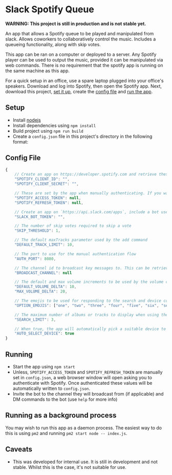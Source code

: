 # Slack Spotify Queue

**WARNING: This project is still in production and is not stable yet.**

An app that allows a Spotify queue to be played and manipulated from slack. Allows coworkers to collaboratively control the music. Includes a queueing functionality, along with skip votes.

This app can be ran on a computer or deployed to a server. Any Spotify player can be used to output the music, provided it can be manipulated via web commands. There is no requirement that the spotify app is running on the same machine as this app.

For a quick setup in an office, use a spare laptop plugged into your office's speakers. Download and log into Spotify, then open the Spotify app. Next, download this project, [set it up](setup), create the [config file](#config-file) and [run the app](#running).

## Setup

-   Install [nodejs](https://nodejs.org/en/download/)
-   Install dependencies using `npm install`
-   Build project using `npm run build`
-   Create a `config.json` file in this project's directory in the following format:

## Config File

```js
{
    // Create an app on https://developer.spotify.com and retrieve these values from the dashboard
    "SPOTIFY_CLIENT_ID": "",
    "SPOTIFY_CLIENT_SECRET": "",

    // These are set by the app when manually authenticating. If you want to skip the manual authentication flow, you should set these manually.
    "SPOTIFY_ACCESS_TOKEN": null,
    "SPOTIFY_REFRESH_TOKEN": null,

    // Create an app on `https://api.slack.com/apps`, include a bot user, add to your workplace and retrieve the `Bot User OAuth Access Token` under `OAuth & Permissions`
    "SLACK_BOT_TOKEN": "",

    // The number of skip votes required to skip a vote
    "SKIP_THRESHOLD": 1,

    // The default maxTracks parameter used by the add command
    "DEFAULT_TRACK_LIMIT": 10,

    // The port to use for the manual authentication flow
    "AUTH_PORT": 8080,

    // The channel id to broadcast key messages to. This can be retrieved from slack's browser client by selecting the channel and taking the final part of the URL
    "BROADCAST_CHANNEL": null

    // The default and max volume increments to be used by the volume command
    "DEFAULT_VOLUME_DELTA": 10,
    "MAX_VOLUME_DELTA": 20,

    // The emojis to be used for responding to the search and device commands
    "OPTION_EMOJIS": ["one", "two", "three", "four", "five", "six", "seven", "eight", "nine", "zero"],

    // The maximum number of albums or tracks to display when using the search command
    "SEARCH_LIMIT": 3,

    // When true, the app will automatically pick a suitable device to play from on startup. When false, a device will need to be selected using the devices command.
    "AUTO_SELECT_DEVICE": true
}
```

## Running

-   Start the app using `npm start`
-   Unless, `SPOTIFY_ACCESS_TOKEN` and `SPOTIFY_REFRESH_TOKEN` are manually set in `config.json`, a web browser window will open asking you to authenticate with Spotify. Once authenticated these values will be automatically written to `config.json`.
-   Invite the bot to the channel they will broadcast from (if applicable) and DM commands to the bot (use `help` for more info)

## Running as a background process

You may wish to run this app as a daemon process. The easiest way to do this is using `pm2` and running `pm2 start node -- index.js`.

## Caveats

-   This was developed for internal use. It is still in development and not stable. Whilst this is the case, it's not suitable for use.
